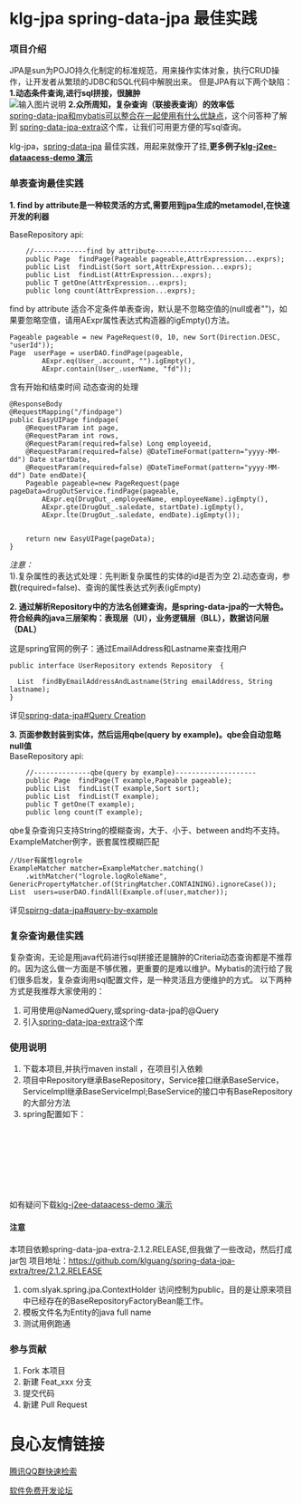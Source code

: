 # klg-jpa spring-data-jpa 最佳实践

### 项目介绍
JPA是sun为POJO持久化制定的标准规范，用来操作实体对象，执行CRUD操作，让开发者从繁琐的JDBC和SQL代码中解脱出来。
但是JPA有以下两个缺陷： 
 **1.动态条件查询,进行sql拼接，很臃肿**  
![输入图片说明](https://images.gitee.com/uploads/images/2018/1014/214732_f7800ec6_1063744.png "1.png") 
 **2.众所周知，复杂查询（联接表查询）的效率低**  
[spring-data-jpa和mybatis可以整合在一起使用有什么优缺点](https://www.zhihu.com/question/53706909)，这个问答种了解到
[spring-data-jpa-extra](https://github.com/slyak/spring-data-jpa-extra)这个库，让我们可用更方便的写sql查询。

klg-jpa，[spring-data-jpa](https://docs.spring.io/spring-data/jpa/docs/2.1.0.RELEASE/reference/html) 最佳实践，用起来就像开了挂,**更多例子[klg-j2ee-dataacess-demo 演示]( https://gitee.com/klguang/klg-j2ee-dataacess-demo )** 
### 单表查询最佳实践

 **1. find by attribute是一种较灵活的方式,需要用到jpa生成的metamodel,在快速开发的利器**  

BaseRepository api:
```
	//-------------find by attribute------------------------
	public Page  findPage(Pageable pageable,AttrExpression...exprs);
	public List  findList(Sort sort,AttrExpression...exprs);
	public List  findList(AttrExpression...exprs);
	public T getOne(AttrExpression...exprs);
	public long count(AttrExpression...exprs);
```

find by attribute 适合不定条件单表查询，默认是不忽略空值的(null或者"")，如果要忽略空值，请用AExpr属性表达式构造器的igEmpty()方法。

```
Pageable pageable = new PageRequest(0, 10, new Sort(Direction.DESC, "userId"));
Page  userPage = userDAO.findPage(pageable, 
		AExpr.eq(User_.account, "").igEmpty(),
		AExpr.contain(User_.userName, "fd"));
```
含有开始和结束时间 动态查询的处理

```
@ResponseBody
@RequestMapping("/findpage")
public EasyUIPage findpage(
	@RequestParam int page,
	@RequestParam int rows,
	@RequestParam(required=false) Long employeeid,
	@RequestParam(required=false) @DateTimeFormat(pattern="yyyy-MM-dd") Date startDate,
	@RequestParam(required=false) @DateTimeFormat(pattern="yyyy-MM-dd") Date endDate){
	Pageable pageable=new PageRequest(page  pageData=drugOutService.findPage(pageable, 
		AExpr.eq(DrugOut_.employeeName, employeeName).igEmpty(),
		AExpr.gte(DrugOut_.saledate, startDate).igEmpty(),
		AExpr.lte(DrugOut_.saledate, endDate).igEmpty());


	return new EasyUIPage(pageData);
}
```

 _注意：_  
1).复杂属性的表达式处理：先判断复杂属性的实体的id是否为空 
2).动态查询，参数(required=false)、查询的属性表达式列表(igEmpty)


 **2. 通过解析Repository中的方法名创建查询，是spring-data-jpa的一大特色。符合经典的java三层架构：表现层（UI），业务逻辑层（BLL），数据访问层（DAL）**   

这是spring官网的例子：通过EmailAddress和Lastname来查找用户
```
public interface UserRepository extends Repository  {

  List  findByEmailAddressAndLastname(String emailAddress, String lastname);
}
```
详见[spring-data-jpa#Query Creation](https://docs.spring.io/spring-data/jpa/docs/2.1.0.RELEASE/reference/html/#jpa.query-methods.query-creation)

 **3. 页面参数封装到实体，然后运用qbe(query by example)。qbe会自动忽略null值**  
BaseRepository api:

```
	//--------------qbe(query by example)--------------------
	public Page  findPage(T example,Pageable pageable);
	public List  findList(T example,Sort sort);
	public List  findList(T example);
	public T getOne(T example);
	public long count(T example);
```
qbe复杂查询只支持String的模糊查询，大于、小于、between and均不支持。 
ExampleMatcher例字，嵌套属性模糊匹配
```
//User有属性logrole
ExampleMatcher matcher=ExampleMatcher.matching()
	.withMatcher("logrole.logRoleName", GenericPropertyMatcher.of(StringMatcher.CONTAINING).ignoreCase());
List  users=userDAO.findAll(Example.of(user,matcher));
```
详见[spirng-data-jpa#query-by-example](https://docs.spring.io/spring-data/jpa/docs/2.1.0.RELEASE/reference/html/#query-by-example)
### 复杂查询最佳实践
复杂查询，无论是用java代码进行sql拼接还是臃肿的Criteria动态查询都是不推荐的。因为这么做一方面是不够优雅，更重要的是难以维护。Mybatis的流行给了我们很多启发，复杂查询用sql配置文件，是一种灵活且方便维护的方式。 
以下两种方式是我推荐大家使用的： 
1. 可用使用@NamedQuery,或spring-data-jpa的@Query 
2. 引入[spring-data-jpa-extra](https://github.com/slyak/spring-data-jpa-extra)这个库

### 使用说明
1. 下载本项目,并执行maven install ，在项目引入依赖 
2. 项目中Repository继承BaseRepository，Service接口继承BaseService，ServiceImpl继承BaseServiceImpl;BaseService的接口中有BaseRepository的大部分方法 
3. spring配置如下：
```
	 
	 
	
	 
	 
		 
		 
	 
```


如有疑问下载[klg-j2ee-dataacess-demo 演示]( https://gitee.com/klguang/klg-j2ee-dataacess-demo ) 


#### 注意
本项目依赖spring-data-jpa-extra-2.1.2.RELEASE,但我做了一些改动，然后打成jar包 
项目地址：https://github.com/klguang/spring-data-jpa-extra/tree/2.1.2.RELEASE
1. com.slyak.spring.jpa.ContextHolder 访问控制为public，目的是让原来项目中已经存在的BaseRepositoryFactoryBean能工作。
2. 模板文件名为Entity的java full name
3. 测试用例跑通

### 参与贡献

1. Fork 本项目
2. 新建 Feat_xxx 分支
3. 提交代码
4. 新建 Pull Request

 # 良心友情链接

[腾讯QQ群快速检索](http://u.720life.cn/s/8cf73f7c)

[软件免费开发论坛](http://u.720life.cn/s/bbb01dc0)